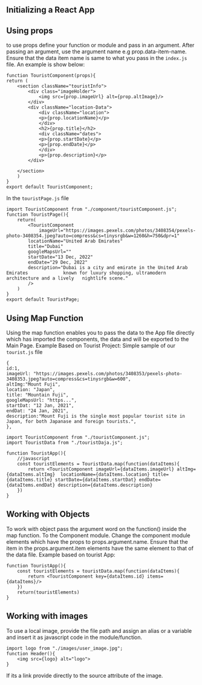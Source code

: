
## Initializing a React App



## Using props
to use props define your function or module and pass in an argument. After passing an argument, use the argument name e.g prop.data-item-name. Ensure that the data item name is same to what you pass in the `index.js` file.
An example is show below:
```
function TouristComponent(props){
return (
	<section className="touristInfo">
		<div class="imageHolder">
			<img src={prop.imageUrl} alt={prop.altImage}/>
		</div>
		<div className="location-Data">
			<div className="location">
			<p>{prop.locationName}</p>
			</div>
			<h2>{prop.title}</h2>
			<div className="dates">
			<p>{prop.startDate}</p>
			<p>{prop.endDate}</p>
			</div>
			<p>{prop.description}</p>
		</div>

	</section>
	)
}
export default TouristComponent;
```
In the `touristPage.js` file 
```
import TouristComponent from "./component/touristComponent.js";
function TouristPage(){
	return(
		<TouristComponent
			imageUrl="https://images.pexels.com/photos/3408354/pexels-photo-3408354.jpeg?auto=compress&cs=tinysrgb&w=1260&h=750&dpr=1"
		locationName="United Arab Emirates"
		title="Dubai"
		googleMapsUrl=""
		startDate="13 Dec, 2022"
		endDate="29 Dec, 2022"
		description="Dubai is a city and emirate in the United Arab Emirates             known for luxury shopping, ultramodern architecture and a lively   nightlife scene."
		/>
	)
}
export default TouristPage;
```

## Using Map Function 
Using the map function enables you to pass the data to the App file directly which has imported the components, the data and will be exported to the Main Page.
Example Based on Tourist Project:
Simple sample of our `tourist.js` file
```export default [
{
id:1,
imageUrl: "https://images.pexels.com/photos/3408353/pexels-photo-3408353.jpeg?auto=compress&cs=tinysrgb&w=600",
altImg:"Mount Fuji",
location: "Japan",
title: "Mountain Fuji",
googleMapsUrl: "https...",
startDat: "12 Jan, 2021",
endDat: "24 Jan, 2021",
description:"Mount Fuji is the single most popular tourist site in Japan, for both Japanase and foreign tourists.",
},
```

```
import TouristComponent from "./touristComponent.js";
import TouristData from "./touristDaja.js";

function TouristApp(){
	//javascript
	const touristElements = TouristData.map(function(dataItems){
		return <TouristComponent imageUrl={dataItems.imageUrl} altImg=                    {dataItems.altImg}  locationName={dataItems.location} title={dataItems.title} startDate={dataItems.startDat} endDate={dataItems.endDat} description={dataItems.description}
	})
}
```

## Working with Objects
To work with object pass the argument word on the function() inside the map function. To the Component module. Change the component module elements which have the props to props.argument.name. Ensure that the item in the props.argument.item elements have the same element to that of the data file.
Example based on tourist App:
```
function TouristApp(){
	const touristElements = touristData.map(function(dataItems){
		return <TouristComponent key={dataItems.id} items={dataItems}/>
	})
	return(touristElements)
}
```

## Working with images
To use a local image, provide the file path and assign an alias or a variable and insert it as javascript code in the module/function.
```
import logo from "./images/user_image.jpg";
function Header(){
	<img src={logo} alt="logo">
}
```
If its a link provide directly to the source attribute of the image.
 